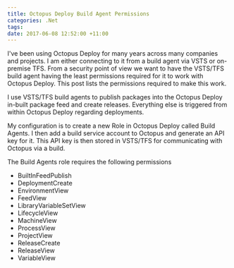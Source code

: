 ```yaml
---
title: Octopus Deploy Build Agent Permissions
categories: .Net
tags: 
date: 2017-06-08 12:52:00 +11:00
---
```


I've been using Octopus Deploy for many years across many companies and projects. I am either connecting to it from a build agent via VSTS or on-premise TFS. From a security point of view we want to have the VSTS/TFS build agent having the least permissions required for it to work with Octopus Deploy. This post lists the permissions required to make this work.

<!--more-->

I use VSTS/TFS build agents to publish packages into the Octopus Deploy in-built package feed and create releases. Everything else is triggered from within Octopus Deploy regarding deployments.

My configuration is to create a new Role in Octopus Deploy called Build Agents. I then add a build service account to Octopus and generate an API key for it. This API key is then stored in VSTS/TFS for communicating with Octopus via a build.

The Build Agents role requires the following permissions

- BuiltInFeedPublish
- DeploymentCreate
- EnvironmentView
- FeedView
- LibraryVariableSetView
- LifecycleView
- MachineView
- ProcessView
- ProjectView
- ReleaseCreate
- ReleaseView
- VariableView
